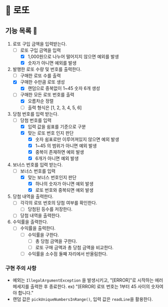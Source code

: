 # 💸 로또

## 기능 목록 📒
1. 로또 구입 금액을 입력받는다.
   - [ ] 로또 구입 금액을 입력
     - [x] 1,000원으로 나누어 떨어지지 않으면 예외를 발생
     - [x] 숫자가 아니면 예외를 발생
2. 발행한 로또 수량 및 번호를 출력한다.
    - [ ] 구매한 로또 수를 출력
    - [x] 구매한 수만큼 로또 생성
      - [x] 랜덤으로 중복없이 1~45 숫자 6개 생성
    - [ ] 구매한 모든 로또 번호를 출력
        - [x] 오름차순 정렬
        - [ ] 출력 형식은 [1, 2, 3, 4, 5, 6]
3. 당첨 번호를 입력 받는다.
   - [ ] 당첨 번호를 입력
     - [x] 입력 값을 쉼표를 기준으로 구분
     - [x] 맞는 로또 번호 인지 판단
       - [x] 숫자 쉼표로만 이루어져있지 않으면 예외 발생
       - [x] 1~45 의 범위가 아니면 예외 발생
       - [x] 중복이 존재하면 예외 발생
       - [x] 6개가 아니면 예외 발생
4. 보너스 번호를 입력 받는다.
   - [ ] 보너스 번호를 입력
     - [x] 맞는 보너스 번호인지 판단
       - [x] 하나의 숫자가 아니면 예외 발생
       - [x] 로또 번호와 중복되면 예외 발생
5. 당첨 내역을 출력한다.
   - [ ] 각각의 로또 번호의 당첨 여부를 확인한다.
     - [ ] 당첨된 등수를 저장한다.
   - [ ] 당첨 내역을 출력한다.
6. 수익률을 출력한다.
   - [ ] 수익률을 출력한다.
     - [ ] 수익률을 구한다.
       - [ ] 총 당첨 금액을 구한다.
       - [ ] 로또 구매 금액과 총 당첨 금액을 비교한다.
     - [ ] 수익률을 소수점 둘째 자리에서 반올림한다.

### 구현 주의 사항
- 예외는 `IllegalArgumentException` 을 발생시키고, "[ERROR]"로 시작하는 에러 메세지를 출력한 후 종료한다. ex) "[ERROR] 로또 번호는 1부터 45 사이의 숫자여야 합니다."
- 랜덤 값은 `pickUniqueNumbersInRange()`, 입력 값은 `readLine`을 활용한다.